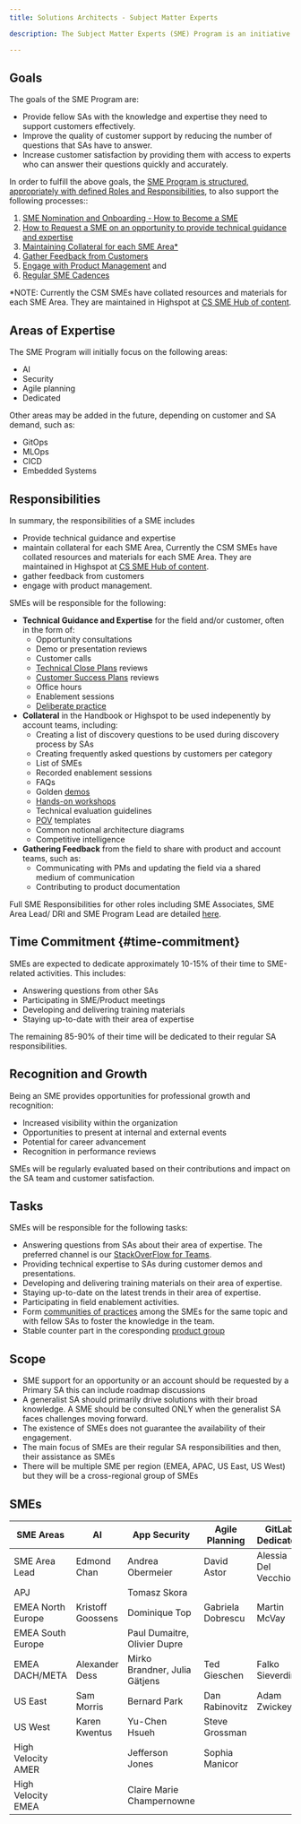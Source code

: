 ```yaml
---
title: Solutions Architects - Subject Matter Experts

description: The Subject Matter Experts (SME) Program is an initiative designed to help solutions architects (SAs) provide better support to customers. The program will identify and onboard subject matter experts in key areas, such as AI, security, and agile planning. SMEs are Solutions Architects who will help SAs in their region to answer more-in-depths questions, provide deep technical expertise, and assist with customer demos and presentations when needed.

---
```


## Goals

The goals of the SME Program are:

- Provide fellow SAs with the knowledge and expertise they need to support customers effectively.
- Improve the quality of customer support by reducing the number of questions that SAs have to answer.
- Increase customer satisfaction by providing them with access to experts who can answer their questions quickly and accurately.

In order to fulfill the above goals, the [SME Program is structured, appropriately with defined Roles and Responsibilities](/handbook/solutions-architects/sa-practices/subject-matter-experts/sme-program.md), to also support the following processes::

1. [SME Nomination and Onboarding \- How to Become a SME](/handbook/solutions-architects/sa-practices/subject-matter-experts/sme-program/#sme-selectiom)  
2. [How to Request a SME on an opportunity to provide technical guidance and expertise](/handbook/solutions-architects/sa-practices/subject-matter-experts/sme-request.md)  
3. [Maintaining Collateral for each SME Area\*](/handbook/solutions-architects/sa-practices/subject-matter-experts/sme-collateral.md)  
4. [Gather Feedback from Customers](/handbook/solutions-architects/sa-practices/subject-matter-experts/sme-collateral.md])  
5. [Engage with Product Management](/handbook/solutions-architects/sa-practices/subject-matter-experts/sme-engage-pm.md) and 
6. [Regular SME Cadences](/handbook/solutions-architects/sa-practices/subject-matter-experts/sme-cadences.md])

\*NOTE: Currently the CSM SMEs have collated resources and materials for each SME Area. They are maintained in Highspot at [CS SME Hub of content](https://gitlab.highspot.com/items/667095b95cc9b08c87d40b68?lfrm=srp.0).

## Areas of Expertise

The SME Program will initially focus on the following areas:

- AI
- Security
- Agile planning
- Dedicated

Other areas may be added in the future, depending on customer and SA demand, such as:

- GitOps
- MLOps
- CICD
- Embedded Systems

## Responsibilities

In summary, the responsibilities of a SME includes

- Provide technical guidance and expertise   
- maintain collateral for each SME Area, Currently the CSM SMEs have collated resources and materials for each SME Area. They are maintained in Highspot at [CS SME Hub of content](https://gitlab.highspot.com/items/667095b95cc9b08c87d40b68?lfrm=srp.0).  
- gather feedback from customers  
- engage with product management.

SMEs will be responsible for the following:

- **Technical Guidance and Expertise** for the field and/or customer, often in the form of:
  - Opportunity consultations
  - Demo or presentation reviews
  - Customer calls
  - [Technical Close Plans](/handbook/solutions-architects/sa-practices/technical-close-plan/) reviews
  - [Customer Success Plans](/handbook/solutions-architects/sa-practices/customer-success-plan/) reviews
  - Office hours
  - Enablement sessions
  - [Deliberate practice](/handbook/solutions-architects/sa-practices/deliberate-practice/)
- **Collateral** in the Handbook or Highspot to be used indepenently by account teams, including:
  - Creating a list of discovery questions to be used during discovery process by SAs
  - Creating frequently asked questions by customers per category
  - List of SMEs
  - Recorded enablement sessions
  - FAQs
  - Golden [demos](/handbook/solutions-architects/demonstrations/)
  - [Hands-on workshops](/handbook/solutions-architects/tools-and-resources/workshop/)
  - Technical evaluation guidelines
  - [POV](/handbook/solutions-architects/tools-and-resources/pov/) templates
  - Common notional architecture diagrams
  - Competitive intelligence
- **Gathering Feedback** from the field to share with product and account teams, such as:
  - Communicating with PMs and updating the field via a shared medium of communication
  - Contributing to product documentation

Full SME Responsibilities for other roles including SME Associates, SME Area Lead/ DRI and SME Program Lead are detailed [here](/handbook/solutions-architects/sa-practices/subject-matter-experts/sme-program/#sme-responsibilities).

## Time Commitment {#time-commitment}

SMEs are expected to dedicate approximately 10-15% of their time to SME-related activities. This includes:

- Answering questions from other SAs
- Participating in SME/Product meetings
- Developing and delivering training materials
- Staying up-to-date with their area of expertise

The remaining 85-90% of their time will be dedicated to their regular SA responsibilities.

## Recognition and Growth

Being an SME provides opportunities for professional growth and recognition:

- Increased visibility within the organization
- Opportunities to present at internal and external events
- Potential for career advancement
- Recognition in performance reviews

SMEs will be regularly evaluated based on their contributions and impact on the SA team and customer satisfaction.

## Tasks

SMEs will be responsible for the following tasks:

- Answering questions from SAs about their area of expertise. The preferred channel is our [StackOverFlow for Teams](/handbook/solutions-architects/tools-and-resources/#stack-overflow-for-teams).
- Providing technical expertise to SAs during customer demos and presentations.
- Developing and delivering training materials on their area of expertise.
- Staying up-to-date on the latest trends in their area of expertise.
- Participating in field enablement activities.
- Form [communities of practices](/handbook/solutions-architects/sa-practices/communities-of-practice/) among the SMEs for the same topic and with fellow SAs to foster the knowledge in the team.
- Stable counter part in the coresponding [product group](/handbook/product/categories/#devops-stages)

## Scope

- SME support for an opportunity or an account should be requested by a Primary SA this can include roadmap discussions
- A generalist SA should primarily drive solutions with their broad knowledge. A SME should be consulted ONLY when the generalist SA faces challenges moving forward.
- The existence of SMEs does not guarantee the availability of their engagement.
- The main focus of SMEs are their regular SA responsibilities and then, their assistance as SMEs
- There will be multiple SME per region (EMEA, APAC, US East, US West) but they will be a cross-regional group of SMEs

## SMEs

| SME Areas | AI | App Security | Agile Planning | GitLab Dedicated |
| --- | --- | --- | --- | --- |
|SME Area Lead | Edmond Chan | Andrea Obermeier | David Astor | Alessia Del Vecchio |
| APJ | | Tomasz Skora | | |
| EMEA North Europe | Kristoff Goossens | Dominique Top | Gabriela Dobrescu | Martin McVay |
| EMEA South Europe | | Paul Dumaitre, Olivier Dupre | | |
| EMEA DACH/META | Alexander Dess | Mirko Brandner, Julia Gätjens | Ted Gieschen | Falko Sieverding|
| US East | Sam Morris | Bernard Park | Dan Rabinovitz | Adam Zwickey |
| US West | Karen Kwentus | Yu-Chen Hsueh | Steve Grossman | |
| High Velocity AMER | | Jefferson Jones | Sophia Manicor | |
| High Velocity EMEA | | Claire Marie Champernowne | | |
